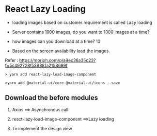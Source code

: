 # React Lazy Loading

- loading images based on customer requirement is called Lazy loading

- Server contains 1000 images, do you want to 1000 images at a time?

- how images can you download at a time? 10

- Based on the screen availability load the images.

Refer : https://morioh.com/p/a9ec38a35c23?f=5c492728f538881a2158699f

    > yarn add react-lazy-load-image-component

    >yarn add @material-ui/core @material-ui/icons --save

## Download the before modules

1. Axios ==> Asynchronous call

2. react-lazy-load-image-component ==>Lazy loading

3. To implement the design view
